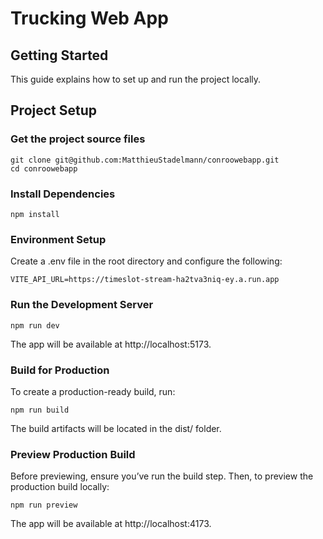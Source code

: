 # Trucking Web App

## Getting Started
This guide explains how to set up and run the project locally.

## Project Setup

### Get the project source files

```
git clone git@github.com:MatthieuStadelmann/conroowebapp.git
cd conroowebapp
```

### Install Dependencies

```
npm install
```

### Environment Setup
Create a .env file in the root directory and configure the following:

```
VITE_API_URL=https://timeslot-stream-ha2tva3niq-ey.a.run.app
```
### Run the Development Server
```
npm run dev
```
The app will be available at http://localhost:5173.

### Build for Production
To create a production-ready build, run:
```
npm run build
```
The build artifacts will be located in the dist/ folder.

### Preview Production Build
Before previewing, ensure you’ve run the build step. Then, to preview the production build locally:

```
npm run preview
```
The app will be available at http://localhost:4173.
